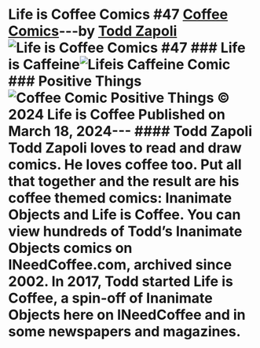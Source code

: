 # Life is Coffee Comics #47 [Coffee Comics](https://ineedcoffee.com/section/coffee-comics/)---by [Todd Zapoli](https://ineedcoffee.com/by/todd-zapoli/)![Life is Coffee Comics #47](https://ineedcoffee.com/images/posts/life-is-coffee-comics-47/life-is-coffee-640x400-new.jpg) ### Life is Caffeine![Lifeis Caffeine Comic](https://ineedcoffee.com/assets/coffee-comic-life-is-616x650.BUHmSS6Y_Z1hIPe6.webp) ### Positive Things![Coffee Comic Positive Things](https://ineedcoffee.com/assets/coffee-comic-positive-things-616x650.DqHVCwQy_1UER1a.webp) © 2024 Life is Coffee Published on March 18, 2024--- #### Todd Zapoli Todd Zapoli loves to read and draw comics. He loves coffee too. Put all that together and the result are his coffee themed comics: Inanimate Objects and Life is Coffee. You can view hundreds of Todd’s Inanimate Objects comics on INeedCoffee.com, archived since 2002. In 2017, Todd started Life is Coffee, a spin-off of Inanimate Objects here on INeedCoffee and in some newspapers and magazines.